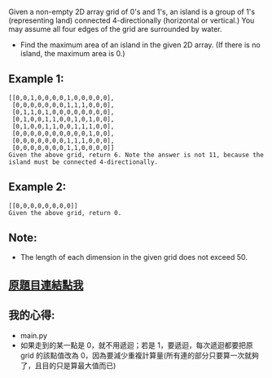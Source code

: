 Given a non-empty 2D array grid of 0's and 1's, an island is a group of 1's (representing land) connected 4-directionally (horizontal or vertical.) You may assume all four edges of the grid are surrounded by water.

* Find the maximum area of an island in the given 2D array. (If there is no island, the maximum area is 0.)

## Example 1:

	[[0,0,1,0,0,0,0,1,0,0,0,0,0],
	 [0,0,0,0,0,0,0,1,1,1,0,0,0],
	 [0,1,1,0,1,0,0,0,0,0,0,0,0],
	 [0,1,0,0,1,1,0,0,1,0,1,0,0],
	 [0,1,0,0,1,1,0,0,1,1,1,0,0],
	 [0,0,0,0,0,0,0,0,0,0,1,0,0],
	 [0,0,0,0,0,0,0,1,1,1,0,0,0],
	 [0,0,0,0,0,0,0,1,1,0,0,0,0]]
	Given the above grid, return 6. Note the answer is not 11, because the island must be connected 4-directionally.

## Example 2:

	[[0,0,0,0,0,0,0,0]]
	Given the above grid, return 0.
	
## Note: 
* The length of each dimension in the given grid does not exceed 50.

## [原題目連結點我](https://leetcode.com/problems/max-area-of-island/)
	
## 我的心得:
* main.py
* 如果走到的某一點是 0，就不用遞迴；若是 1，要遞迴，每次遞迴都要把原 grid 的該點值改為 0，因為要減少重複計算量(所有連的部分只要算一次就夠了，且目的只是算最大值而已)